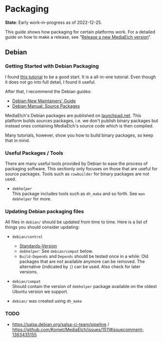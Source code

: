 # Packaging

__State__: Early work-in-progress as of 2022-12-25.

This guide shows how packaging for certain platforms work.
For a detailed guide on how to make a release, see
“[Release a new MediaElch version](./release.md)”.


## Debian

### Getting Started with Debian Packaging

I found [this tutorial][PPA_Tutorial] to be a good start.  It is a all-in-one
tutorial.  Even though it does not go into full detail, I found it useful.

After that, I recommend the Debian guides:

 - [Debian New Maintainers' Guide](https://www.debian.org/doc/manuals/maint-guide/)
 - [Debian Manual: Source Packages](https://www.debian.org/doc/debian-policy/ch-source.html)

MediaElch's Debian packages are published on [launchpad.net].  This platform
builds sources packages, i.e. we don't publish binary packages but instead
ones containing MediaElch's source code which is then compiled.

Many tutorials, however, show you how to build binary packages, so keep that in
mind.


### Useful Packages / Tools

There are many useful tools provided by Debian to ease the process of packaging
software.  This sectionly only focuses on those that are useful for source
packages.  Tools such as `cowbuilder` for binary packages are not used.

- *`debhelper`*  
  This package includes tools such as `dh_make` and so forth.
  See `man debhelper` for more.


### Updating Debian packaging files

All files in `debian/` should be updated from time to time.  Here is a list of
things you should consider updating:

- `debian/control`  
  - [Standards-Version](https://www.debian.org/doc/debian-policy/upgrading-checklist.html)
  - `debhelper`: See `debian/compat` below.
  - `Build-Depends` and `Depends` should be tested once in a while:
    Old packages that are not available anymore can be removed.
    The alternative (indicated by `|`) can be used. Also check for later
    versions.

- `debian/compat`  
  Should contain the version of `debhelper` package available on the oldest
  Ubuntu version we support.


- `debian/` was created using `dh_make`


### TODO

 - https://salsa.debian.org/salsa-ci-team/pipeline / https://github.com/Komet/MediaElch/issues/1511#issuecomment-1363435155


[PPA_Tutorial]: https://saveriomiroddi.github.io/Building-a-debian-deb-source-package-and-publishing-it-on-an-ubuntu-ppa/
[launchpad.net]: https://launchpad.net/~mediaelch
